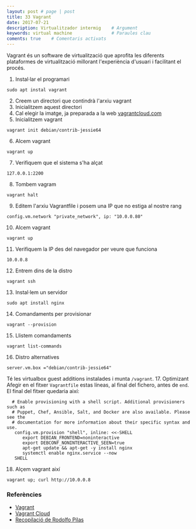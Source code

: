 ```yaml
---
layout: post # page | post
title: 33 Vagrant
date: 2017-07-21 
description: Virtualitzador intermig    # Argument
keywords: virtual machine               # Paraules clau
coments: true    # Comentaris activats
---
```


Vagrant és un software de virtualització que aprofita les diferents plataformes de virtualització millorant l'experiència d'usuari i facilitant el procés.

1. Instal·lar el programari
```
sudo apt instal vagrant
```
2. Creem un directori que contindrà l'arxiu vagrant
3. Inicialitzem aquest directori
4. Cal elegir la imatge, ja preparada a la web [vagrantcloud.com](https://app.vagrantup.com/boxes/search)
5. Inicialitzem vagrant
```
vagrant init debian/contrib-jessie64
```
6. Alcem vagrant
```
vagrant up
```
7. Verifiquem que el sistema s'ha alçat
```
127.0.0.1:2200
```
8. Tombem vagram
```
vagrant halt
```
9. Editem l'arxiu Vagrantfile i posem una IP que no estiga al nostre rang
```
config.vm.network "private_network", ip: "10.0.0.80"
```
10. Alcem vagrant
```
vagrant up
```
11. Verifiquem la IP des del navegador per veure que funciona
```
10.0.0.8
```
12. Entrem dins de la distro
```
vagrant ssh
```
13. Instal·lem un servidor
```
sudo apt install nginx
```
14. Comandaments per provisionar
```
vagrant --provision
```
15. Llistem comandaments
```
vagrant list-commands
```
16. Distro alternatives
```
server.vm.box ="debian/contrib-jessie64" 
```
Té les virtualbox guest additions instalades i munta `/vagrant`.
17. Optimizant
Afegir en el fitxer `Vagrantfile` estas líneas, al final del fichero, antes de `end`. El final del fitxer quedaria així:
```
  # Enable provisioning with a shell script. Additional provisioners such as
  # Puppet, Chef, Ansible, Salt, and Docker are also available. Please see the
  # documentation for more information about their specific syntax and use.
   config.vm.provision "shell", inline: <<-SHELL
      export DEBIAN_FRONTEND=noninteractive
      export DEBCONF_NONINTERACTIVE_SEEN=true
      apt-get update && apt-get -y install nginx
      systemctl enable nginx.service --now
   SHELL
```

18. Alçem vagrant així
```
vagrant up; curl http://10.0.0.8
```

### Referències

- [Vagrant](https://www.vagrantup.com/)
- [Vagrant Cloud](https://app.vagrantup.com/boxes/search)
- [Recopilació de Rodolfo Pilas](http://pi.lastr.us/virtualizacion/vagrant/)

